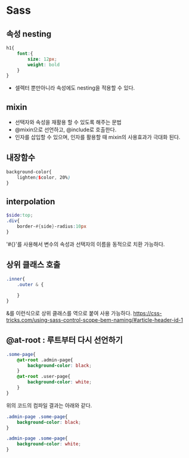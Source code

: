 # Sass

## 속성 nesting

```scss
h1{
    font:{
        size: 12px;
        weight: bold
    }
}
```

- 셀렉터 뿐만아니라 속성에도 nesting을 적용할 수 있다. 



## mixin

- 선택자와 속성을 재활용 할 수 있도록 해주는 문법
- @mixin으로 선언하고, @include로 호출한다. 
- 인자를 삽입할 수 있으며, 인자를 활용할 때 mixin의 사용효과가 극대화 된다. 



## 내장함수

```scss
background-color{
    lighten($color, 20%)
}
```



## interpolation

```scss
$side:top;
.div{
    border-#{side}-radius:10px
}
```

'#{}'를 사용해서 변수의 속성과 선택자의 이름을 동적으로 치환 가능하다. 



## 상위 클래스 호출

```scss
.inner{
    .outer & {
    
    }
}
```

&를 이런식으로 상위 클래스를 역으로 붙여 사용 가능하다.
https://css-tricks.com/using-sass-control-scope-bem-naming/#article-header-id-1



## @at-root : 루트부터 다시 선언하기

```scss
.some-page{
	@at-root .admin-page{
		background-color: black;	
	}
    @at-root .user-page{
        background-color: white;	
	}
}
```



위의 코드의 컴파일 결과는 아래와 같다.

```scss
.admin-page .some-page{
	background-color: black;
}

.admin-page .some-page{
	background-color: white;    
}
```

